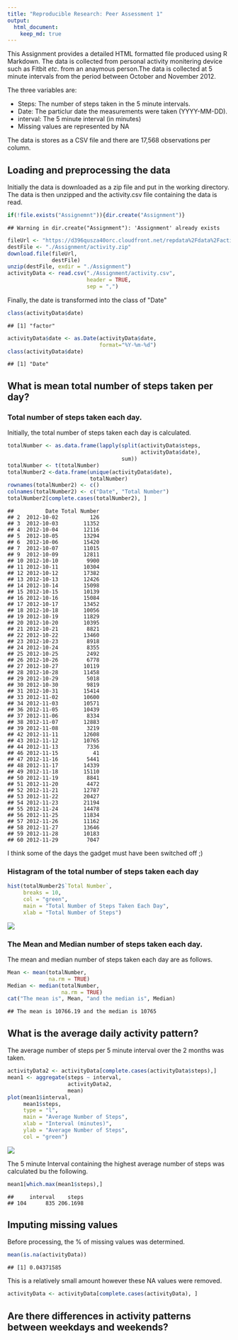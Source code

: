 ```yaml
---
title: "Reproducible Research: Peer Assessment 1"
output: 
  html_document:
    keep_md: true
---
```


This Assignment provides a detailed HTML formatted file produced using R Markdown. The data is collected from personal activity monitering device such as Fitbit *etc*. from an anaymous person.The data is collected at 5 minute intervals from the period between October and November 2012.  

The three variables are:  
- Steps: The number of steps taken in the 5 minute intervals.  
- Date: The particlur date the measurements were taken (YYYY-MM-DD).  
- interval: The 5 minute interval (in minutes)  
- Missing values are represented by NA  

The data is stores as a CSV file and there are 17,568 observations per column.  

## Loading and preprocessing the data

Initially the data is downloaded as a zip file and put in the working directory. The data is then unzipped and the activity.csv file containing the data is read.


```r
if(!file.exists("Assignemnt")){dir.create("Assignment")}
```

```
## Warning in dir.create("Assignment"): 'Assignment' already exists
```

```r
fileUrl <- "https://d396qusza40orc.cloudfront.net/repdata%2Fdata%2Factivity.zip"
destFile <- "./Assignment/activity.zip"
download.file(fileUrl, 
              destFile)
unzip(destFile, exdir = "./Assignment")
activityData <- read.csv("./Assignment/activity.csv", 
                         header = TRUE, 
                         sep = ",")
```

Finally, the date is transformed into the class of "Date"


```r
class(activityData$date)
```

```
## [1] "factor"
```


```r
activityData$date <- as.Date(activityData$date, 
                             format="%Y-%m-%d")
class(activityData$date)
```

```
## [1] "Date"
```

## What is mean total number of steps taken per day?
### Total number of steps taken each day.

Initially, the total number of steps taken each day is calculated.


```r
totalNumber <- as.data.frame(lapply(split(activityData$steps, 
                                          activityData$date), 
                                    sum))
totalNumber <- t(totalNumber)
totalNumber2 <-data.frame(unique(activityData$date), 
                          totalNumber)
rownames(totalNumber2) <- c()
colnames(totalNumber2) <- c("Date", "Total Number")
totalNumber2[complete.cases(totalNumber2), ]
```

```
##          Date Total Number
## 2  2012-10-02          126
## 3  2012-10-03        11352
## 4  2012-10-04        12116
## 5  2012-10-05        13294
## 6  2012-10-06        15420
## 7  2012-10-07        11015
## 9  2012-10-09        12811
## 10 2012-10-10         9900
## 11 2012-10-11        10304
## 12 2012-10-12        17382
## 13 2012-10-13        12426
## 14 2012-10-14        15098
## 15 2012-10-15        10139
## 16 2012-10-16        15084
## 17 2012-10-17        13452
## 18 2012-10-18        10056
## 19 2012-10-19        11829
## 20 2012-10-20        10395
## 21 2012-10-21         8821
## 22 2012-10-22        13460
## 23 2012-10-23         8918
## 24 2012-10-24         8355
## 25 2012-10-25         2492
## 26 2012-10-26         6778
## 27 2012-10-27        10119
## 28 2012-10-28        11458
## 29 2012-10-29         5018
## 30 2012-10-30         9819
## 31 2012-10-31        15414
## 33 2012-11-02        10600
## 34 2012-11-03        10571
## 36 2012-11-05        10439
## 37 2012-11-06         8334
## 38 2012-11-07        12883
## 39 2012-11-08         3219
## 42 2012-11-11        12608
## 43 2012-11-12        10765
## 44 2012-11-13         7336
## 46 2012-11-15           41
## 47 2012-11-16         5441
## 48 2012-11-17        14339
## 49 2012-11-18        15110
## 50 2012-11-19         8841
## 51 2012-11-20         4472
## 52 2012-11-21        12787
## 53 2012-11-22        20427
## 54 2012-11-23        21194
## 55 2012-11-24        14478
## 56 2012-11-25        11834
## 57 2012-11-26        11162
## 58 2012-11-27        13646
## 59 2012-11-28        10183
## 60 2012-11-29         7047
```

I think some of the days the gadget must have been switched off ;)

### Histagram of the total number of steps taken each day


```r
hist(totalNumber2$`Total Number`, 
     breaks = 10, 
     col = "green", 
     main = "Total Number of Steps Taken Each Day", 
     xlab = "Total Number of Steps")
```

![](PA1_template_files/figure-html/unnamed-chunk-5-1.png)<!-- -->

### The Mean and Median number of steps taken each day.

The mean and median number of steps taken each day are as follows.


```r
Mean <- mean(totalNumber, 
             na.rm = TRUE)
Median <- median(totalNumber, 
                 na.rm = TRUE)
cat("The mean is", Mean, "and the median is", Median)
```

```
## The mean is 10766.19 and the median is 10765
```

## What is the average daily activity pattern?

The average number of steps per 5 minute interval over the 2 months was taken. 


```r
activityData2 <- activityData[complete.cases(activityData$steps),]
mean1 <- aggregate(steps ~ interval, 
                   activityData2, 
                   mean)
plot(mean1$interval, 
     mean1$steps, 
     type = "l", 
     main = "Average Number of Steps", 
     xlab = "Interval (minutes)",
     ylab = "Average Number of Steps",
     col = "green")
```

![](PA1_template_files/figure-html/unnamed-chunk-7-1.png)<!-- -->

The 5 minute Interval containing the highest average number of steps was calculated bu the following.


```r
mean1[which.max(mean1$steps),]
```

```
##     interval    steps
## 104      835 206.1698
```

## Imputing missing values

Before processing, the % of missing values was determined.


```r
mean(is.na(activityData))
```

```
## [1] 0.04371585
```

This is a relatively small amount however these NA values were removed.


```r
activityData <- activityData[complete.cases(activityData), ]
```


## Are there differences in activity patterns between weekdays and weekends?
